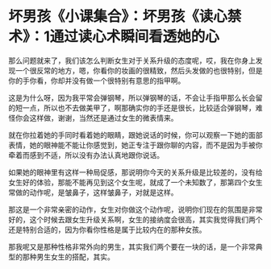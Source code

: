 # 坏男孩《小课集合》：坏男孩《读心禁术》：1通过读心术瞬间看透她的心

那么问题就来了，我们该怎么判断女生对于关系升级的态度呢，哎，我在你身上发现一个很反常的地方，嗯，你看你的妆画的很精致，然后头发做的也很特别，但是你的手你看，你却并没有做一个很特别有意思的指甲啊。

这是为什么呀，因为我平常会弹钢琴，所以弹钢琴的话，不会让手指甲那么长会留的短一点，所以也不去做美甲了，啊那确实你的手还是很长，比较适合弹钢琴，难怪你会这样做，谢谢，当然还是通过女生的微表情来。

就在你拉着她的手同时看着她的眼睛，跟她说话的时候，你可以观察一下她的面部表情，她的眼神能不能让你感觉到，她正专注于跟你聊的内容，而不是因为手被你牵着而感到不适，所以没有办法认真地跟你说话。

如果她的眼神里有这样一种局促感，那说明你今天的关系升级是比较差的，没有给女生好的体验，那能不能再见到这个女生呢，就成了一个未知数了，那第四个女生常做的动作呢，是皱鼻子，这样皱鼻子，对就是这样。

那这是一个非常亲密的动作，女生对你做这个动作呢，说明你们现在的氛围是非常好的，这个时候去跟女生升级关系啊，女生的接纳度会很高，其实我觉得我们两个还是特别合适的，因为你看你性格是属于比较内在的那种女孩。

那我呢又是那种性格非常外向的男生，其实我们两个要在一块的话，是一个非常典型的那种男生女生的搭配，其实。